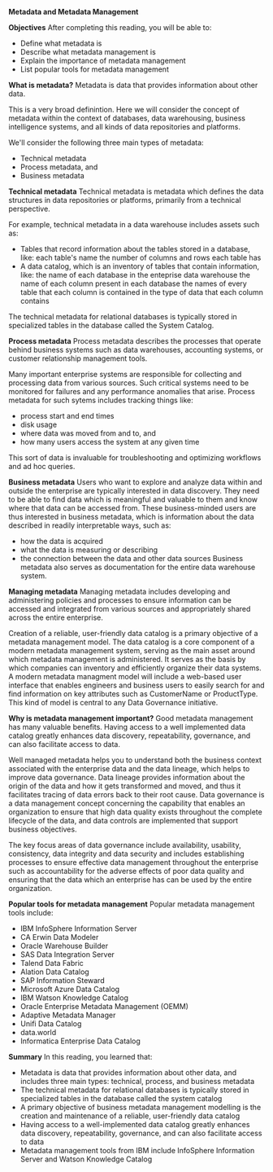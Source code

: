 **Metadata and Metadata Management**

**Objectives**
After completing this reading, you will be able to:
- Define what metadata is
- Describe what metadata management is
- Explain the importance of metadata management
- List popular tools for metadata management

**What is metadata?**
Metadata is data that provides information about other data.

This is a very broad definintion. Here we will consider the concept of metadata within the context of databases, data warehousing, business intelligence systems, and all kinds of data repositories and platforms.

We'll consider the following three main types of metadata:
- Technical metadata
- Process metadata, and
- Business metadata

**Technical metadata**
Technical metadata is metadata which defines the data structures in data repositories or platforms, primarily from a technical perspective.

For example, technical metadata in a data warehouse includes assets such as:

- Tables that record information about the tables stored in a database, like:
  each table's name
  the number of columns and rows each table has
- A data catalog, which is an inventory of tables that contain information, like:
  the name of each database in the enteprise data warehouse
  the name of each column present in each database
  the names of every table that each column is contained in
  the type of data that each column contains

The technical metadata for relational databases is typically stored in specialized tables in the database called the System Catalog.

**Process metadata**
Process metadata describes the processes that operate behind business systems such as data warehouses, accounting systems, or customer relationship management tools.

Many important enterprise systems are responsible for collecting and processing data from various sources. Such critical systems need to be monitored for failures and any performance anomalies that arise. Process metadata for such sytems includes tracking things like:

- process start and end times
- disk usage
- where data was moved from and to, and
- how many users access the system at any given time

This sort of data is invaluable for troubleshooting and optimizing workflows and ad hoc queries.

**Business metadata**
Users who want to explore and analyze data within and outside the enterprise are typically interested in data discovery. They need to be able to find data which is meaningful and valuable to them and know where that data can be accessed from. These business-minded users are thus interested in business metadata, which is information about the data described in readily interpretable ways, such as:

- how the data is acquired
- what the data is measuring or describing
- the connection between the data and other data sources
Business metadata also serves as documentation for the entire data warehouse system.

**Managing metadata**
Managing metadata includes developing and administering policies and processes to ensure information can be accessed and integrated from various sources and appropriately shared across the entire enterprise.

Creation of a reliable, user-friendly data catalog is a primary objective of a metadata management model. The data catalog is a core component of a modern metadata management system, serving as the main asset around which metadata management is administered. It serves as the basis by which companies can inventory and efficiently organize their data systems. A modern metadata managment model will include a web-based user interface that enables engineers and business users to easily search for and find information on key attributes such as CustomerName or ProductType. This kind of model is central to any Data Governance initiative.

**Why is metadata management important?**
Good metadata management has many valuable benefits. Having access to a well implemented data catalog greatly enhances data discovery, repeatability, governance, and can also facilitate access to data.

Well managed metadata helps you to understand both the business context associated with the enterprise data and the data lineage, which helps to improve data governance. Data lineage provides information about the origin of the data and how it gets transformed and moved, and thus it facilitates tracing of data errors back to their root cause. Data governance is a data management concept concerning the capability that enables an organization to ensure that high data quality exists throughout the complete lifecycle of the data, and data controls are implemented that support business objectives.

The key focus areas of data governance include availability, usability, consistency, data integrity and data security and includes establishing processes to ensure effective data management throughout the enterprise such as accountability for the adverse effects of poor data quality and ensuring that the data which an enterprise has can be used by the entire organization.

**Popular tools for metadata management**
Popular metadata management tools include:

- IBM InfoSphere Information Server
- CA Erwin Data Modeler
- Oracle Warehouse Builder
- SAS Data Integration Server
- Talend Data Fabric
- Alation Data Catalog
- SAP Information Steward
- Microsoft Azure Data Catalog
- IBM Watson Knowledge Catalog
- Oracle Enterprise Metadata Management (OEMM)
- Adaptive Metadata Manager
- Unifi Data Catalog
- data.world
- Informatica Enterprise Data Catalog

**Summary**
In this reading, you learned that:

- Metadata is data that provides information about other data, and includes three main types: technical, process, and business metadata
- The technical metadata for relational databases is typically stored in specialized tables in the database called the system catalog
- A primary objective of business metadata management modelling is the creation and maintenance of a reliable, user-friendly data catalog
- Having access to a well-implemented data catalog greatly enhances data discovery, repeatability, governance, and can also facilitate access to data
- Metadata management tools from IBM include InfoSphere Information Server and Watson Knowledge Catalog
